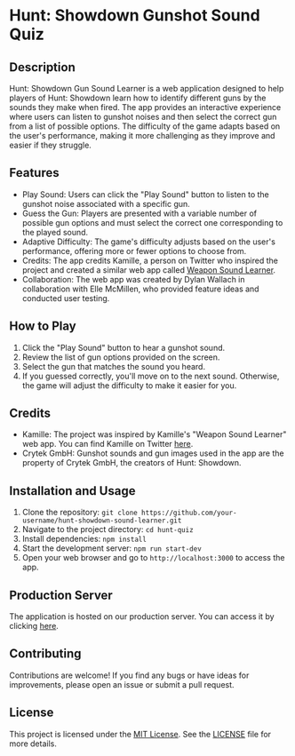 # Hunt: Showdown Gunshot Sound Quiz

## Description

Hunt: Showdown Gun Sound Learner is a web application designed to help players of Hunt: Showdown learn how to identify different guns by the sounds they make when fired. The app provides an interactive experience where users can listen to gunshot noises and then select the correct gun from a list of possible options. The difficulty of the game adapts based on the user's performance, making it more challenging as they improve and easier if they struggle.

## Features

- Play Sound: Users can click the "Play Sound" button to listen to the gunshot noise associated with a specific gun.
- Guess the Gun: Players are presented with a variable number of possible gun options and must select the correct one corresponding to the played sound.
- Adaptive Difficulty: The game's difficulty adjusts based on the user's performance, offering more or fewer options to choose from.
- Credits: The app credits Kamille, a person on Twitter who inspired the project and created a similar web app called [Weapon Sound Learner](https://kamille-twitter-url.com/weapon-sound-learner).
- Collaboration: The web app was created by Dylan Wallach in collaboration with Elle McMillen, who provided feature ideas and conducted user testing.

## How to Play

1. Click the "Play Sound" button to hear a gunshot sound.
2. Review the list of gun options provided on the screen.
3. Select the gun that matches the sound you heard.
4. If you guessed correctly, you'll move on to the next sound. Otherwise, the game will adjust the difficulty to make it easier for you.

## Credits

- Kamille: The project was inspired by Kamille's "Weapon Sound Learner" web app. You can find Kamille on Twitter [here](https://twitter.com/Kamille_92).
- Crytek GmbH: Gunshot sounds and gun images used in the app are the property of Crytek GmbH, the creators of Hunt: Showdown.

## Installation and Usage

1. Clone the repository: `git clone https://github.com/your-username/hunt-showdown-sound-learner.git`
2. Navigate to the project directory: `cd hunt-quiz`
3. Install dependencies: `npm install`
4. Start the development server: `npm run start-dev`
5. Open your web browser and go to `http://localhost:3000` to access the app.

## Production Server

The application is hosted on our production server. You can access it by clicking [here]([https://hunt-showdown-gun-sound-learner.com](https://hunt-gunshot-quiz-d4fa5c106494.herokuapp.com/)).

## Contributing

Contributions are welcome! If you find any bugs or have ideas for improvements, please open an issue or submit a pull request.

## License

This project is licensed under the [MIT License](https://opensource.org/licenses/MIT). See the [LICENSE](LICENSE) file for more details.
